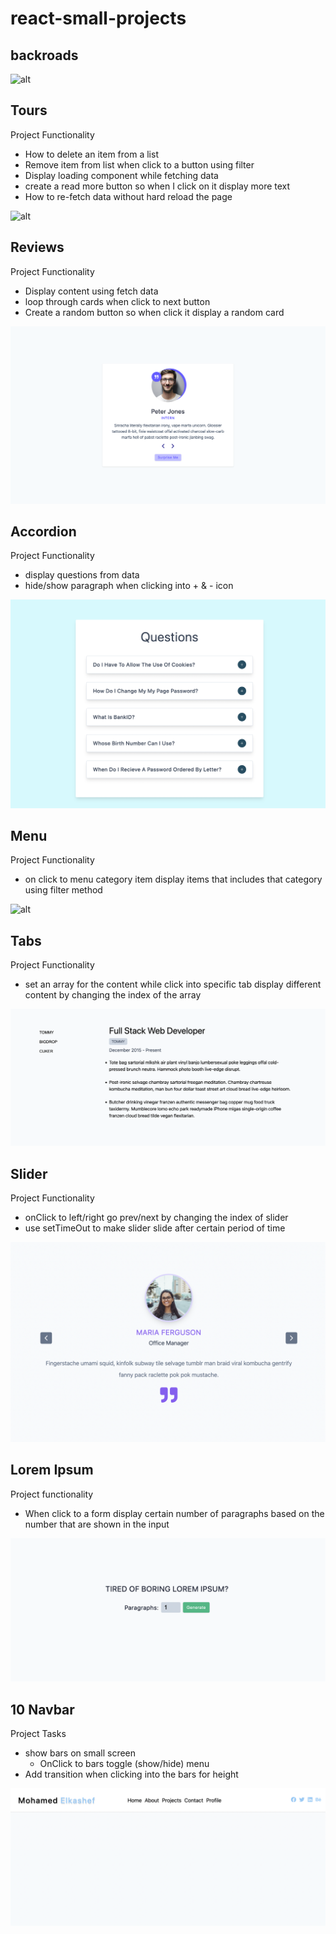 # react-small-projects

## backroads

![alt](./demo/backroads.png)

## Tours

Project Functionality

- How to delete an item from a list
- Remove item from list when click to a button using filter
- Display loading component while fetching data
- create a read more button so when I click on it display more text
- How to re-fetch data without hard reload the page

![alt](./demo/tours.png)

## Reviews

Project Functionality

- Display content using fetch data
- loop through cards when click to next button
- Create a random button so when click it display a random card

![alt](./demo/reviews.png)

## Accordion

Project Functionality

- display questions from data
- hide/show paragraph when clicking into + & - icon

![alt](./demo/accordion.png)

## Menu

Project Functionality

- on click to menu category item display items that includes that category using filter method

![alt](./demo/menu.png)

## Tabs

Project Functionality

- set an array for the content while click into specific tab display different content by changing the index of the array

![alt](./demo/tabs.png)

## Slider

Project Functionality

- onClick to left/right go prev/next by changing the index of slider
- use setTimeOut to make slider slide after certain period of time

![alt](./demo/Slider.png)

## Lorem Ipsum

Project functionality

- When click to a form display certain number of paragraphs based on the number that are shown in the input

![alt](./demo/lorem_Ipsum.png)

## 10 Navbar

Project Tasks

- show bars on small screen
  - OnClick to bars toggle (show/hide) menu
- Add transition when clicking into the bars for height

![alt](./demo/Navbar.png)
